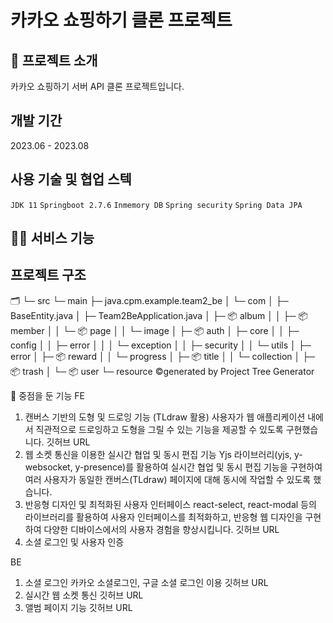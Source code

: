 # 카카오 쇼핑하기 클론 프로젝트
## 🔅 프로젝트 소개
카카오 쇼핑하기 서버 API 클론 프로젝트입니다.


## 개발 기간
2023.06 - 2023.08


## 사용 기술 및 협업 스텍
`JDK 11`
`Springboot 2.7.6`
`Inmemory DB`
`Spring security`
`Spring Data JPA`

## 🙋‍♀️ 서비스 기능

## 프로젝트 구조
🗂️ 
└─ src
   └─ main
      ├─ java.cpm.example.team2_be
      │  └─ com
      │  ├─ BaseEntity.java
      │  ├─ Team2BeApplication.java
      │  ├─ 📦 album
      │  │  ├─ 📦 member
      │  │  └─ 📦 page
      │  │     └─ image
      │  ├─ 📦 auth
      │  ├─ core
      │  │  ├─ config
      │  │  ├─ error
      │  │  │  └─ exception
      │  │  ├─ security
      │  │  └─ utils
      │  ├─ error
      │  ├─ 📦 reward
      │  │  └─  progress
      │  ├─ 📦 title
      │  │  └─ collection
      │  ├─ 📦 trash
      │  └─ 📦 user
      └─ resource
©generated by Project Tree Generator


🎯 중점을 둔 기능
FE
1. 캔버스 기반의 도형 및 드로잉 기능 (TLdraw 활용)
사용자가 웹 애플리케이션 내에서 직관적으로 드로잉하고 도형을 그릴 수 있는 기능을 제공할 수 있도록 구현했습니다.
깃허브 URL
2. 웹 소켓 통신을 이용한 실시간 협업 및 동시 편집 기능
Yjs 라이브러리(yjs, y-websocket, y-presence)를 활용하여 실시간 협업 및 동시 편집 기능을 구현하여 여러 사용자가 동일한 캔버스(TLdraw) 페이지에 대해 동시에 작업할 수 있도록 했습니다.
3. 반응형 디자인 및 최적화된 사용자 인터페이스
react-select, react-modal 등의 라이브러리를 활용하여 사용자 인터페이스를 최적화하고, 반응형 웹 디자인을 구현하여 다양한 디바이스에서의 사용자 경험을 향상시킵니다.
깃허브 URL
4. 소셜 로그인 및 사용자 인증

BE
1. 소셜 로그인
카카오 소셜로그인, 구글 소셜 로그인 이용
깃허브 URL
2. 실시간 웹 소켓 통신
깃허브 URL
3. 앨범 페이지 기능
깃허브 URL
